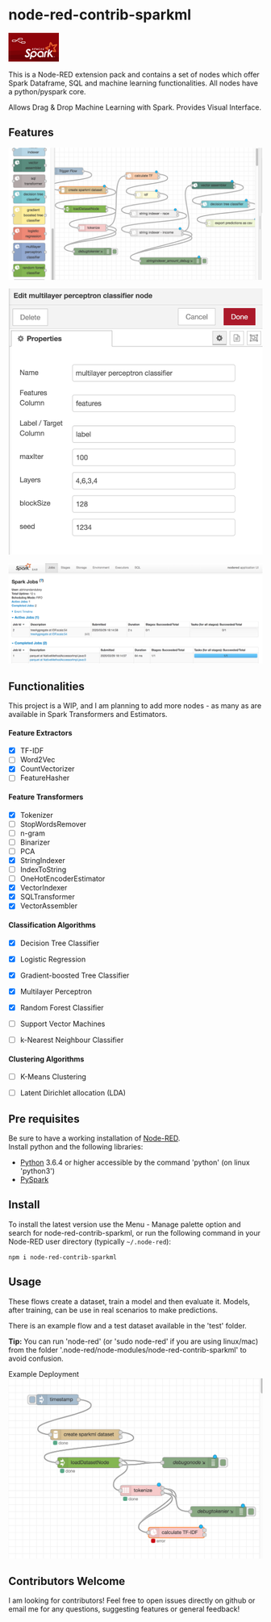 # node-red-contrib-sparkml

<img src="https://github.com/alivcor/node-red-contrib-sparkml/raw/master/images/logo.png" width="100">

This is a Node-RED extension pack and contains a set of nodes which offer Spark Dataframe, SQL and machine learning functionalities. All nodes have a python/pyspark core.

Allows Drag & Drop Machine Learning with Spark. Provides Visual Interface.

## Features

![Drag Drop Spark ML](https://github.com/alivcor/node-red-contrib-sparkml/raw/master/images/drag_drop_sparkml.png "drag_drop_sparkml")

![Choose HyperParameters](https://github.com/alivcor/node-red-contrib-sparkml/raw/master/images/parameters_ui.png "parameters_ui")

![Monitor Progress on Spark](https://github.com/alivcor/node-red-contrib-sparkml/raw/master/images/spark_ui.png "spark_ui")

## Functionalities

This project is a WIP, and I am planning to add more nodes - as many as are available in Spark Transformers and Estimators.

#### Feature Extractors
- [x] TF-IDF
- [ ] Word2Vec
- [x] CountVectorizer
- [ ] FeatureHasher

#### Feature Transformers
- [x] Tokenizer
- [ ] StopWordsRemover
- [ ] n-gram
- [ ] Binarizer
- [ ] PCA
- [x] StringIndexer
- [ ] IndexToString
- [ ] OneHotEncoderEstimator
- [x] VectorIndexer
- [x] SQLTransformer
- [x] VectorAssembler

#### Classification Algorithms
- [x] Decision Tree Classifier
- [x] Logistic Regression
- [x] Gradient-boosted Tree Classifier
- [x] Multilayer Perceptron 
- [x] Random Forest Classifier
- [ ] Support Vector Machines
- [ ] k-Nearest Neighbour Classifier


#### Clustering Algorithms
- [ ] K-Means Clustering
- [ ] Latent Dirichlet allocation (LDA)


## Pre requisites
Be sure to have a working installation of [Node-RED](https://nodered.org/ "Node-RED").  
Install python and the following libraries:
* [Python](https://www.python.org/ "Python") 3.6.4 or higher accessible by the command 'python' (on linux 'python3')
* [PySpark](https://spark.apache.org/ "PySpark")

## Install
To install the latest version use the Menu - Manage palette option and search for node-red-contrib-sparkml, or run the following command in your Node-RED user directory (typically `~/.node-red`):

    npm i node-red-contrib-sparkml


## Usage
These flows create a dataset, train a model and then evaluate it. Models, after training, can be use in real scenarios to make predictions.

There is an example flow and a test dataset available in the 'test' folder. 
  
**Tip:** You can run 'node-red' (or 'sudo node-red' if you are using linux/mac) from the folder '.node-red/node-modules/node-red-contrib-sparkml' to avoid confusion.

Example Deployment
![Deployment](https://github.com/alivcor/node-red-contrib-sparkml/raw/master/images/example_flow.png "Deployment")

## Contributors Welcome 

I am looking for contributors! Feel free to open issues directly on github or email me for any questions, suggesting features or general feedback!
